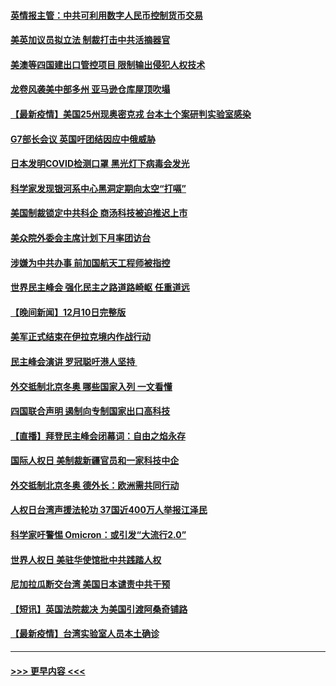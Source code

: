 #### [英情报主管：中共可利用数字人民币控制货币交易](../pages/prog202/a103291324.md?t=12120550) 
#### [美英加议员拟立法 制裁打击中共活摘器官](../pages/prog202/a103291304.md?t=12120550) 
#### [美澳等四国建出口管控项目 限制输出侵犯人权技术](../pages/prog202/a103291284.md?t=12120550) 
#### [龙卷风袭美中部多州 亚马逊仓库屋顶吹塌](../pages/prog202/a103291242.md?t=12120550) 
#### [【最新疫情】美国25州现奥密克戎 台本土个案研判实验室感染](../pages/prog202/a103291249.md?t=12120550) 
#### [G7部长会议 英国吁团结因应中俄威胁](../pages/prog202/a103291233.md?t=12120550) 
#### [日本发明COVID检测口罩 黑光灯下病毒会发光](../pages/prog202/a103291133.md?t=12120550) 
#### [科学家发现银河系中心黑洞定期向太空“打嗝”](../pages/prog202/a103291115.md?t=12120550) 
#### [美国制裁锁定中共科企 商汤科技被迫推迟上市](../pages/prog202/a103291094.md?t=12120550) 
#### [美众院外委会主席计划下月率团访台](../pages/prog202/a103291058.md?t=12120550) 
#### [涉嫌为中共办事 前加国航天工程师被指控](../pages/prog202/a103290778.md?t=12120550) 
#### [世界民主峰会 强化民主之路道路崎岖 任重道远](../pages/prog202/a103290944.md?t=12120550) 
#### [【晚间新闻】12月10日完整版](../pages/prog202/a103290928.md?t=12120550) 
#### [美军正式结束在伊拉克境内作战行动](../pages/prog202/a103290595.md?t=12120550) 
#### [民主峰会演讲 罗冠聪吁港人坚持 ](../pages/prog202/a103290755.md?t=12120550) 
#### [外交抵制北京冬奥 哪些国家入列 一文看懂](../pages/prog202/a103290878.md?t=12120550) 
#### [四国联合声明 遏制向专制国家出口高科技](../pages/prog202/a103290591.md?t=12120550) 
#### [【直播】拜登民主峰会闭幕词：自由之焰永存](../pages/prog202/a103290832.md?t=12120550) 
#### [国际人权日 美制裁新疆官员和一家科技中企](../pages/prog202/a103290400.md?t=12120550) 
#### [外交抵制北京冬奥 德外长：欧洲需共同行动](../pages/prog202/a103290294.md?t=12120550) 
#### [人权日台湾声援法轮功 37国近400万人举报江泽民](../pages/prog202/a103290296.md?t=12120550) 
#### [科学家吁警惕 Omicron：或引发“大流行2.0”](../pages/prog202/a103289178.md?t=12120550) 
#### [世界人权日 美驻华使馆批中共践踏人权](../pages/prog202/a103290363.md?t=12120550) 
#### [尼加拉瓜断交台湾 美国日本谴责中共干预](../pages/prog202/a103290292.md?t=12120550) 
#### [【短讯】英国法院裁决 为美国引渡阿桑奇铺路](../pages/prog202/a103290370.md?t=12120550) 
#### [【最新疫情】台湾实验室人员本土确诊](../pages/prog202/a103290372.md?t=12120550) 

----
#### [ >>> 更早内容 <<< ](../indexes/prog202-earlier.md)
